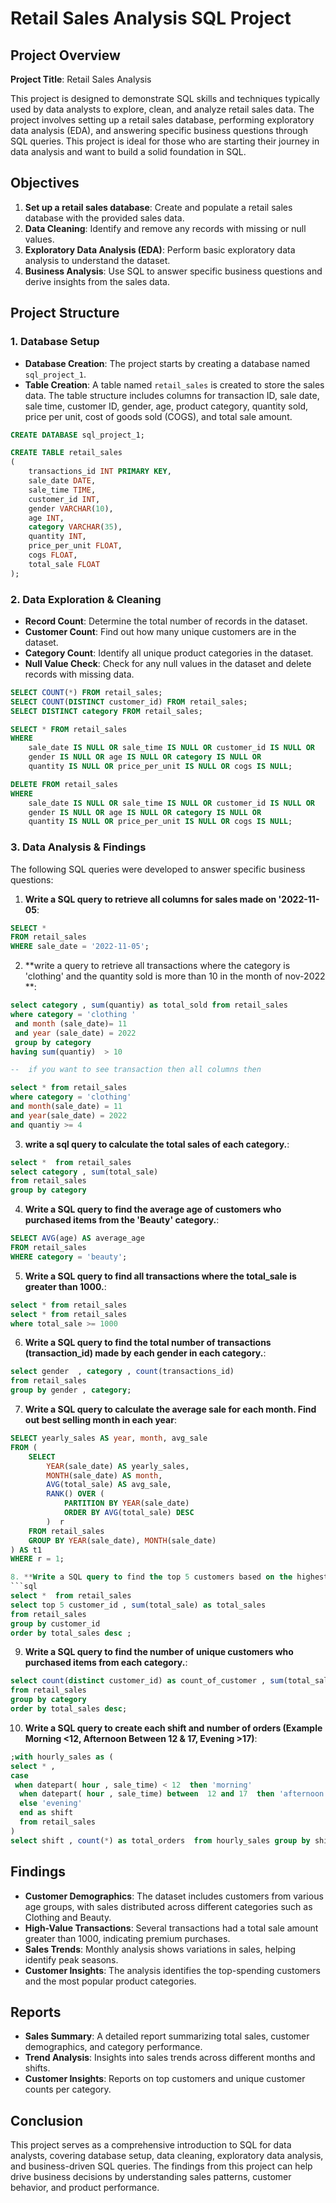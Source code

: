 # Retail Sales Analysis SQL Project

## Project Overview

**Project Title**: Retail Sales Analysis  


This project is designed to demonstrate SQL skills and techniques typically used by data analysts to explore, clean, and analyze retail sales data. The project involves setting up a retail sales database, performing exploratory data analysis (EDA), and answering specific business questions through SQL queries. This project is ideal for those who are starting their journey in data analysis and want to build a solid foundation in SQL.

## Objectives

1. **Set up a retail sales database**: Create and populate a retail sales database with the provided sales data.
2. **Data Cleaning**: Identify and remove any records with missing or null values.
3. **Exploratory Data Analysis (EDA)**: Perform basic exploratory data analysis to understand the dataset.
4. **Business Analysis**: Use SQL to answer specific business questions and derive insights from the sales data.

## Project Structure

### 1. Database Setup

- **Database Creation**: The project starts by creating a database named `sql_project_1`.
- **Table Creation**: A table named `retail_sales` is created to store the sales data. The table structure includes columns for transaction ID, sale date, sale time, customer ID, gender, age, product category, quantity sold, price per unit, cost of goods sold (COGS), and total sale amount.

```sql
CREATE DATABASE sql_project_1;

CREATE TABLE retail_sales
(
    transactions_id INT PRIMARY KEY,
    sale_date DATE,	
    sale_time TIME,
    customer_id INT,	
    gender VARCHAR(10),
    age INT,
    category VARCHAR(35),
    quantity INT,
    price_per_unit FLOAT,	
    cogs FLOAT,
    total_sale FLOAT
);
```

### 2. Data Exploration & Cleaning

- **Record Count**: Determine the total number of records in the dataset.
- **Customer Count**: Find out how many unique customers are in the dataset.
- **Category Count**: Identify all unique product categories in the dataset.
- **Null Value Check**: Check for any null values in the dataset and delete records with missing data.

```sql
SELECT COUNT(*) FROM retail_sales;
SELECT COUNT(DISTINCT customer_id) FROM retail_sales;
SELECT DISTINCT category FROM retail_sales;

SELECT * FROM retail_sales
WHERE 
    sale_date IS NULL OR sale_time IS NULL OR customer_id IS NULL OR 
    gender IS NULL OR age IS NULL OR category IS NULL OR 
    quantity IS NULL OR price_per_unit IS NULL OR cogs IS NULL;

DELETE FROM retail_sales
WHERE 
    sale_date IS NULL OR sale_time IS NULL OR customer_id IS NULL OR 
    gender IS NULL OR age IS NULL OR category IS NULL OR 
    quantity IS NULL OR price_per_unit IS NULL OR cogs IS NULL;
```

### 3. Data Analysis & Findings

The following SQL queries were developed to answer specific business questions:

1. **Write a SQL query to retrieve all columns for sales made on '2022-11-05**:
```sql
SELECT *
FROM retail_sales
WHERE sale_date = '2022-11-05';
```

2. **write a query to retrieve all transactions where the category is 'clothing' and the quantity sold is more than 10 in the month
 of nov-2022 **:
```sql
select category , sum(quantiy) as total_sold from retail_sales 
where category = 'clothing '
 and month (sale_date)= 11 
 and year (sale_date) = 2022 
 group by category
having sum(quantiy)  > 10

--  if you want to see transaction then all columns then 

select * from retail_sales 
where category = 'clothing'
and month(sale_date) = 11
and year(sale_date) = 2022 
and quantiy >= 4

```

3. **write a sql query to calculate the total sales of each category.**:
```sql
select *  from retail_sales
select category , sum(total_sale) 
from retail_sales
group by category 

```

4. **Write a SQL query to find the average age of customers who purchased items from the 'Beauty' category.**:
```sql
SELECT AVG(age) AS average_age
FROM retail_sales
WHERE category = 'beauty';
```

5. **Write a SQL query to find all transactions where the total_sale is greater than 1000.**:
```sql
select * from retail_sales
select * from retail_sales 
where total_sale >= 1000 
```

6. **Write a SQL query to find the total number of transactions (transaction_id) made by each gender in each category.**:
```sql
select gender  , category , count(transactions_id) 
from retail_sales
group by gender , category;
```

7. **Write a SQL query to calculate the average sale for each month. Find out best selling month in each year**:
```sql
SELECT yearly_sales AS year, month, avg_sale
FROM (
    SELECT 
        YEAR(sale_date) AS yearly_sales,
        MONTH(sale_date) AS month,
        AVG(total_sale) AS avg_sale,
        RANK() OVER (
            PARTITION BY YEAR(sale_date) 
            ORDER BY AVG(total_sale) DESC
        )  r
    FROM retail_sales
    GROUP BY YEAR(sale_date), MONTH(sale_date)
) AS t1
WHERE r = 1;

8. **Write a SQL query to find the top 5 customers based on the highest total sales **:
```sql
select *  from retail_sales 
select top 5 customer_id , sum(total_sale) as total_sales 
from retail_sales 
group by customer_id 
order by total_sales desc ;
```

9. **Write a SQL query to find the number of unique customers who purchased items from each category.**:
```sql
select count(distinct customer_id) as count_of_customer , sum(total_sale) as total_sales , category 
from retail_sales
group by category 
order by total_sales desc;
```

10. **Write a SQL query to create each shift and number of orders (Example Morning <12, Afternoon Between 12 & 17, Evening >17)**:
```sql
;with hourly_sales as (
select * , 
case 
 when datepart( hour , sale_time) < 12  then 'morning'
  when datepart( hour , sale_time) between  12 and 17  then 'afternoon'
  else 'evening'
  end as shift 
  from retail_sales
) 
select shift , count(*) as total_orders  from hourly_sales group by shift 

```

## Findings

- **Customer Demographics**: The dataset includes customers from various age groups, with sales distributed across different categories such as Clothing and Beauty.
- **High-Value Transactions**: Several transactions had a total sale amount greater than 1000, indicating premium purchases.
- **Sales Trends**: Monthly analysis shows variations in sales, helping identify peak seasons.
- **Customer Insights**: The analysis identifies the top-spending customers and the most popular product categories.

## Reports

- **Sales Summary**: A detailed report summarizing total sales, customer demographics, and category performance.
- **Trend Analysis**: Insights into sales trends across different months and shifts.
- **Customer Insights**: Reports on top customers and unique customer counts per category.

## Conclusion

This project serves as a comprehensive introduction to SQL for data analysts, covering database setup, data cleaning, exploratory data analysis, and business-driven SQL queries. The findings from this project can help drive business decisions by understanding sales patterns, customer behavior, and product performance.

